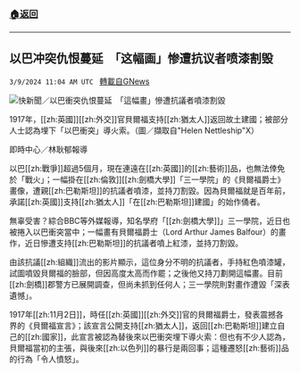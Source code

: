 ###  [:house:返回](README.md)
---


## 以巴冲突仇恨蔓延　「这幅画」惨遭抗议者喷漆割毁
`3/9/2024 11:04 AM UTC ` [轉載自GNews](https://gnews.org/articles/2379798)

![快新聞／以巴衝突仇恨蔓延　「這幅畫」慘遭抗議者噴漆割毀](https://cdn.ftvnews.com.tw/manasystem/FileData/News/35e70bc1-4f29-455c-857b-3a80599e1806.jpg "快新聞／以巴衝突仇恨蔓延　「這幅畫」慘遭抗議者噴漆割毀")

1917年，[[zh:英國]][[zh:外交]]官貝爾福支持[[zh:猶太人]]返回故土建國；被部分人士認為埋下「以巴衝突」導火索。（圖／擷取自"Helen Nettleship"X）

即時中心／林耿郁報導

以巴[[zh:戰爭]]超過5個月，現在連遠在[[zh:英國]]的[[zh:藝術]]品，也無法倖免於「戰火」；一幅掛在[[zh:倫敦]][[zh:劍橋大學]]「三一學院」的《貝爾福爵士》畫像，遭親[[zh:巴勒斯坦]]的抗議者噴漆，並持刀割毀。因為貝爾福就是百年前，承諾[[zh:英國]]支持[[zh:猶太人]]「在[[zh:巴勒斯坦]]建國」的始作俑者。

無辜受害？綜合BBC等外媒報導，知名學府「[[zh:劍橋大學]]」三一學院，近日也被捲入以巴衝突當中；一幅畫有貝爾福爵士（Lord Arthur James Balfour）的畫作，近日慘遭支持[[zh:巴勒斯坦]]的抗議者噴上紅漆，並持刀割毀。

由該抗議[[zh:組織]]流出的影片顯示，這位身分不明的抗議者，手持紅色噴漆罐，試圖噴毀貝爾福的臉部，但因高度太高而作罷；之後他又持刀劃開這幅畫。目前[[zh:劍橋]]郡警方已展開調查，但尚未抓到任何人；三一學院則對畫作遭毀「深表遺憾」。

1917年[[zh:11月2日]]，時任[[zh:英國]][[zh:外交]]官的貝爾福爵士，發表震撼各界的《貝爾福宣言》；該宣言公開支持[[zh:猶太人]]，返回[[zh:巴勒斯坦]]建立自己的[[zh:國家]]，此宣言被認為替後來以巴衝突埋下導火索：但也有不少人認為，貝爾福當初的主張，與後來[[zh:以色列]]的暴行是兩回事；這種遷怒[[zh:藝術]]品的行為「令人憤怒」。
